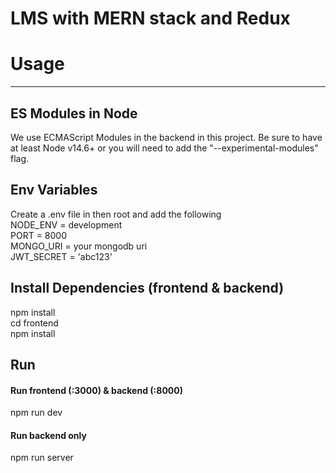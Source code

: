 # LMS with MERN stack and Redux
# Usage
---
## ES Modules in Node  
We use ECMAScript Modules in the backend in this project. Be sure to have at least Node v14.6+ or you will need to add the "--experimental-modules" flag.  

## Env Variables  
Create a .env file in then root and add the following  
  NODE_ENV = development  
  PORT = 8000  
  MONGO_URI = your mongodb uri  
  JWT_SECRET = 'abc123'  

## Install Dependencies (frontend & backend)
  npm install  
  cd frontend  
  npm install  
  
## Run
  #### Run frontend (:3000) & backend (:8000)
  npm run dev

  #### Run backend only
  npm run server
